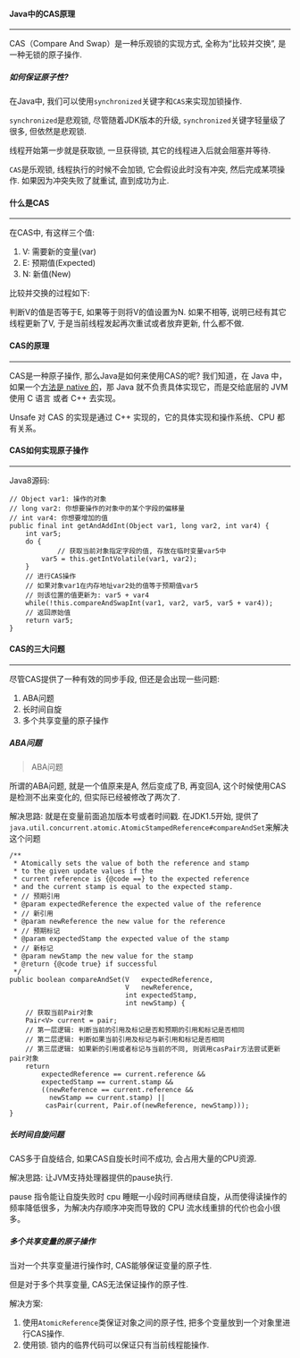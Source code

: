 #### Java中的CAS原理

---

CAS（Compare And Swap）是一种乐观锁的实现方式, 全称为“比较并交换”, 是一种无锁的原子操作.

##### 如何保证原子性?

在Java中, 我们可以使用`synchronized`关键字和`CAS`来实现加锁操作.

`synchronized`是悲观锁, 尽管随着JDK版本的升级, `synchronized`关键字轻量级了很多, 但依然是悲观锁.

线程开始第一步就是获取锁, 一旦获得锁, 其它的线程进入后就会阻塞并等待.

`CAS`是乐观锁, 线程执行的时候不会加锁, 它会假设此时没有冲突, 然后完成某项操作. 如果因为冲突失败了就重试, 直到成功为止.



#### 什么是CAS

---

在CAS中, 有这样三个值:

1. V: 需要新的变量(var)
2. E: 预期值(Expected)
3. N: 新值(New)

比较并交换的过程如下:

判断V的值是否等于E, 如果等于则将V的值设置为N. 如果不相等, 说明已经有其它线程更新了V, 于是当前线程发起再次重试或者放弃更新, 什么都不做.



#### CAS的原理

---

CAS是一种原子操作, 那么Java是如何来使用CAS的呢? 我们知道，在 Java 中，如果一个[方法是 native 的](https://javabetter.cn/oo/native-method.html)，那 Java 就不负责具体实现它，而是交给底层的 JVM 使用 C 语言 或者 C++ 去实现。

Unsafe 对 CAS 的实现是通过 C++ 实现的，它的具体实现和操作系统、CPU 都有关系。



#### CAS如何实现原子操作

---

Java8源码:

```
// Object var1: 操作的对象
// long var2: 你想要操作的对象中的某个字段的偏移量
// int var4: 你想要增加的值
public final int getAndAddInt(Object var1, long var2, int var4) {
    int var5;
    do {
    		// 获取当前对象指定字段的值, 存放在临时变量var5中
        var5 = this.getIntVolatile(var1, var2);
    }
    // 进行CAS操作
    // 如果对象var1在内存地址var2处的值等于预期值var5
    // 则该位置的值更新为: var5 + var4
    while(!this.compareAndSwapInt(var1, var2, var5, var5 + var4));
    // 返回原始值
    return var5;
}
```



#### CAS的三大问题

---

尽管CAS提供了一种有效的同步手段, 但还是会出现一些问题:

1. ABA问题
2. 长时间自旋
3. 多个共享变量的原子操作

##### ABA问题

> ABA问题

所谓的ABA问题, 就是一个值原来是A, 然后变成了B, 再变回A, 这个时候使用CAS是检测不出来变化的, 但实际已经被修改了两次了.

解决思路: 就是在变量前面追加版本号或者时间戳. 在JDK1.5开始, 提供了`java.util.concurrent.atomic.AtomicStampedReference#compareAndSet`来解决这个问题

```
/**
 * Atomically sets the value of both the reference and stamp
 * to the given update values if the
 * current reference is {@code ==} to the expected reference
 * and the current stamp is equal to the expected stamp.
 * // 预期引用
 * @param expectedReference the expected value of the reference
 * // 新引用
 * @param newReference the new value for the reference
 * // 预期标记
 * @param expectedStamp the expected value of the stamp
 * // 新标记
 * @param newStamp the new value for the stamp
 * @return {@code true} if successful
 */
public boolean compareAndSet(V   expectedReference,
                             V   newReference,
                             int expectedStamp,
                             int newStamp) {
    // 获取当前Pair对象                         
    Pair<V> current = pair;
    // 第一层逻辑: 判断当前的引用及标记是否和预期的引用和标记是否相同
    // 第二层逻辑: 判断如果当前引用及标记与新引用和标记是否相同
    // 第三层逻辑: 如果新的引用或者标记与当前的不同, 则调用casPair方法尝试更新pair对象
    return
        expectedReference == current.reference &&
        expectedStamp == current.stamp &&
        ((newReference == current.reference &&
          newStamp == current.stamp) ||
         casPair(current, Pair.of(newReference, newStamp)));
}
```

##### 长时间自旋问题

CAS多于自旋结合, 如果CAS自旋长时间不成功, 会占用大量的CPU资源.

解决思路: 让JVM支持处理器提供的pause执行.

pause 指令能让自旋失败时 cpu 睡眠一小段时间再继续自旋，从而使得读操作的频率降低很多，为解决内存顺序冲突而导致的 CPU 流水线重排的代价也会小很多。

##### 多个共享变量的原子操作

当对一个共享变量进行操作时, CAS能够保证变量的原子性.

但是对于多个共享变量, CAS无法保证操作的原子性.

解决方案:

1. 使用`AtomicReference`类保证对象之间的原子性, 把多个变量放到一个对象里进行CAS操作.
2. 使用锁. 锁内的临界代码可以保证只有当前线程能操作.

































